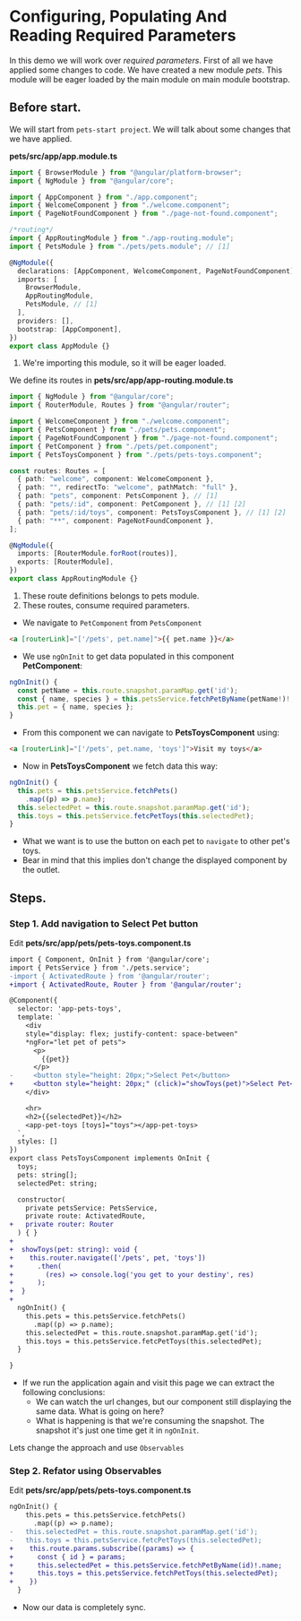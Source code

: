# Configuring, Populating And Reading Required Parameters

In this demo we will work over _required parameters_. First of all we have applied some changes to code. We have created a new module _pets_. This module will be eager loaded by the main module on main module bootstrap.

## Before start.

We will start from `pets-start project`. We will talk about some changes that we have applied.

**pets/src/app/app.module.ts**

```ts
import { BrowserModule } from "@angular/platform-browser";
import { NgModule } from "@angular/core";

import { AppComponent } from "./app.component";
import { WelcomeComponent } from "./welcome.component";
import { PageNotFoundComponent } from "./page-not-found.component";

/*routing*/
import { AppRoutingModule } from "./app-routing.module";
import { PetsModule } from "./pets/pets.module"; // [1]

@NgModule({
  declarations: [AppComponent, WelcomeComponent, PageNotFoundComponent],
  imports: [
    BrowserModule,
    AppRoutingModule,
    PetsModule, // [1]
  ],
  providers: [],
  bootstrap: [AppComponent],
})
export class AppModule {}
```

1. We're importing this module, so it will be eager loaded.

We define its routes in **pets/src/app/app-routing.module.ts**

```ts
import { NgModule } from "@angular/core";
import { RouterModule, Routes } from "@angular/router";

import { WelcomeComponent } from "./welcome.component";
import { PetsComponent } from "./pets/pets.component";
import { PageNotFoundComponent } from "./page-not-found.component";
import { PetComponent } from "./pets/pet.component";
import { PetsToysComponent } from "./pets/pets-toys.component";

const routes: Routes = [
  { path: "welcome", component: WelcomeComponent },
  { path: "", redirectTo: "welcome", pathMatch: "full" },
  { path: "pets", component: PetsComponent }, // [1]
  { path: "pets/:id", component: PetComponent }, // [1] [2]
  { path: "pets/:id/toys", component: PetsToysComponent }, // [1] [2]
  { path: "**", component: PageNotFoundComponent },
];

@NgModule({
  imports: [RouterModule.forRoot(routes)],
  exports: [RouterModule],
})
export class AppRoutingModule {}
```

1. These route definitions belongs to pets module.
2. These routes, consume required parameters.

- We navigate to `PetComponent` from `PetsComponent`

```html
<a [routerLink]="['/pets', pet.name]">{{ pet.name }}</a>
```

- We use `ngOnInit` to get data populated in this component **PetComponent**:

```typescript
ngOnInit() {
  const petName = this.route.snapshot.paramMap.get('id');
  const { name, species } = this.petsService.fetchPetByName(petName!)!;
  this.pet = { name, species };
}
```

- From this component we can navigate to **PetsToysComponent** using:

```html
<a [routerLink]="['/pets', pet.name, 'toys']">Visit my toys</a>
```

- Now in **PetsToysComponent** we fetch data this way:

```typescript
ngOnInit() {
  this.pets = this.petsService.fetchPets()
    .map((p) => p.name);
  this.selectedPet = this.route.snapshot.paramMap.get('id');
  this.toys = this.petsService.fetcPetToys(this.selectedPet);
}
```

- What we want is to use the button on each pet to `navigate` to other pet's toys.
- Bear in mind that this implies don't change the displayed component by the outlet.

## Steps.

### Step 1. Add navigation to Select Pet button

Edit **pets/src/app/pets/pets-toys.component.ts**

```diff pets-toys.component.ts
import { Component, OnInit } from '@angular/core';
import { PetsService } from './pets.service';
-import { ActivatedRoute } from '@angular/router';
+import { ActivatedRoute, Router } from '@angular/router';

@Component({
  selector: 'app-pets-toys',
  template: `
    <div
    style="display: flex; justify-content: space-between"
    *ngFor="let pet of pets">
      <p>
        {{pet}}
      </p>
-     <button style="height: 20px;">Select Pet</button>
+     <button style="height: 20px;" (click)="showToys(pet)">Select Pet</button>
    </div>

    <hr>
    <h2>{{selectedPet}}</h2>
    <app-pet-toys [toys]="toys"></app-pet-toys>
  `,
  styles: []
})
export class PetsToysComponent implements OnInit {
  toys;
  pets: string[];
  selectedPet: string;

  constructor(
    private petsService: PetsService,
    private route: ActivatedRoute,
+   private router: Router
  ) { }
+
+  showToys(pet: string): void {
+    this.router.navigate(['/pets', pet, 'toys'])
+      .then(
+        (res) => console.log('you get to your destiny', res)
+      );
+  }
+
  ngOnInit() {
    this.pets = this.petsService.fetchPets()
      .map((p) => p.name);
    this.selectedPet = this.route.snapshot.paramMap.get('id');
    this.toys = this.petsService.fetcPetToys(this.selectedPet);
  }

}

```

- If we run the application again and visit this page we can extract the following conclusions:
  - We can watch the url changes, but our component still displaying the same data. What is going on here?
  - What is happening is that we're consuming the snapshot. The snapshot it's just one time get it in `ngOnInit`.

Lets change the approach and use `Observables`

### Step 2. Refator using Observables

Edit **pets/src/app/pets/pets-toys.component.ts**

```diff pets-toys.component.ts
ngOnInit() {
    this.pets = this.petsService.fetchPets()
      .map((p) => p.name);
-   this.selectedPet = this.route.snapshot.paramMap.get('id');
-   this.toys = this.petsService.fetcPetToys(this.selectedPet);
+    this.route.params.subscribe((params) => {
+      const { id } = params;
+      this.selectedPet = this.petsService.fetchPetByName(id)!.name;
+      this.toys = this.petsService.fetchPetToys(this.selectedPet);
+    })
  }
```

- Now our data is completely sync.
